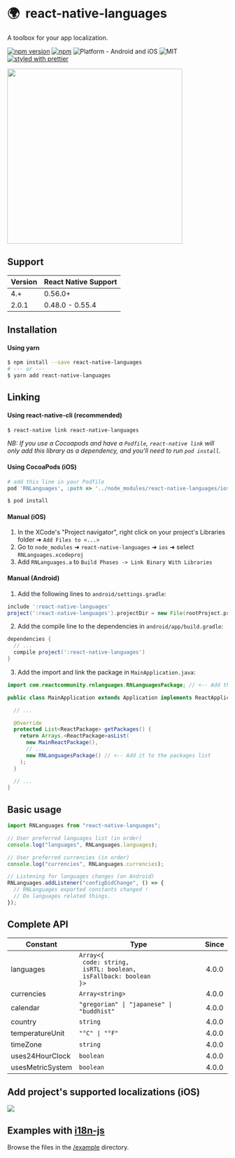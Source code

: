 # 🌍  react-native-languages

A toolbox for your app localization.

[![npm version](https://badge.fury.io/js/react-native-languages.svg)](https://badge.fury.io/js/react-native-languages) [![npm](https://img.shields.io/npm/dt/react-native-languages.svg)](https://www.npmjs.org/package/react-native-languages) ![Platform - Android and iOS](https://img.shields.io/badge/platform-Android%20%7C%20iOS-yellow.svg) ![MIT](https://img.shields.io/dub/l/vibe-d.svg) [![styled with prettier](https://img.shields.io/badge/styled_with-prettier-ff69b4.svg)](https://github.com/prettier/prettier)

<img width="400" height="auto" src="https://github.com/react-community/react-native-languages/blob/4.0.0/docs/simulator-screenshot.png?raw=true" />

## Support

| Version | React Native Support |
| ------- | -------------------- |
| 4.+     | 0.56.0+              |
| 2.0.1   | 0.48.0 - 0.55.4      |

## Installation

#### Using yarn

```bash
$ npm install --save react-native-languages
# --- or ---
$ yarn add react-native-languages
```

## Linking

#### Using react-native-cli (recommended)

```bash
$ react-native link react-native-languages
```

_NB: If you use a Cocoapods and have a `Podfile`, `react-native link` will only add this library as a dependency, and you'll need to run `pod install`._

#### Using CocoaPods (iOS)

```ruby
# add this line in your Podfile
pod 'RNLanguages', :path => '../node_modules/react-native-languages/ios'
```

```bash
$ pod install
```

#### Manual (iOS)

1.  In the XCode's "Project navigator", right click on your project's Libraries folder ➜ `Add Files to <...>`
2.  Go to `node_modules` ➜ `react-native-languages` ➜ `ios` ➜ select `RNLanguages.xcodeproj`
3.  Add `RNLanguages.a` to `Build Phases -> Link Binary With Libraries`

#### Manual (Android)

1.  Add the following lines to `android/settings.gradle`:

```gradle
include ':react-native-languages'
project(':react-native-languages').projectDir = new File(rootProject.projectDir, '../node_modules/react-native-languages/android')
```

2.  Add the compile line to the dependencies in `android/app/build.gradle`:

```gradle
dependencies {
  // ...
  compile project(':react-native-languages')
}
```

3.  Add the import and link the package in `MainApplication.java`:

```java
import com.reactcommunity.rnlanguages.RNLanguagesPackage; // <-- Add the RNLanguages import

public class MainApplication extends Application implements ReactApplication {

  // ...

  @Override
  protected List<ReactPackage> getPackages() {
    return Arrays.<ReactPackage>asList(
      new MainReactPackage(),
      // ...
      new RNLanguagesPackage() // <-- Add it to the packages list
    );
  }

  // ...
}
```

## Basic usage

```javascript
import RNLanguages from "react-native-languages";

// User preferred languages list (in order)
console.log("languages", RNLanguages.languages);

// User preferred currencies (in order)
console.log("currencies", RNLanguages.currencies);

// Listening for languages changes (on Android)
RNLanguages.addListener("configDidChange", () => {
  // RNLanguages exported constants changed !
  // Do languages related things.
});
```

## Complete API

| Constant | Type | Since |
| -------- | ---- | :---: |
| languages | `Array<{`<br>` code: string,`<br>` isRTL: boolean,`<br>` isFallback: boolean`<br>`}>` | 4.0.0 |
| currencies | `Array<string>` | 4.0.0 |
| calendar | `"gregorian" \| "japanese" \| "buddhist"` | 4.0.0 |
| country | `string` | 4.0.0 |
| temperatureUnit | `"°C" \| "°F"` | 4.0.0 |
| timeZone | `string` | 4.0.0 |
| uses24HourClock | `boolean` | 4.0.0 |
| usesMetricSystem | `boolean` | 4.0.0 |

## Add project's supported localizations (iOS)

![](https://github.com/react-community/react-native-languages/blob/master/docs/xcode-adding-locales.png?raw=true)

## Examples with [i18n-js](https://github.com/fnando/i18n-js)

Browse the files in the [/example](https://github.com/react-community/react-native-languages/tree/master/example) directory.
